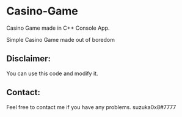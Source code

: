 # Casino-Game
Casino Game made in C++ Console App.

Simple Casino Game made out of boredom

## **Disclaimer:**

You can use this code and modify it.

## **Contact:**
Feel free to contact me if you have any problems.
suzuka0x8#7777
